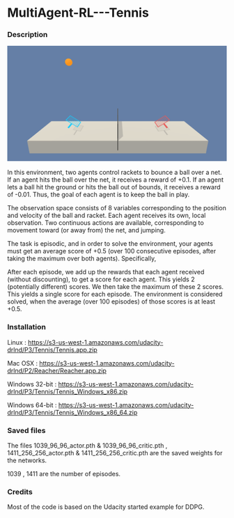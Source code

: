 # MultiAgent-RL---Tennis

### Description

![Screenshot](tennis.png)

In this environment, two agents control rackets to bounce a ball over a net. If an agent hits the ball over the net, it receives a reward of +0.1. If an agent lets a ball hit the ground or hits the ball out of bounds, it receives a reward of -0.01. Thus, the goal of each agent is to keep the ball in play.

The observation space consists of 8 variables corresponding to the position and velocity of the ball and racket. Each agent receives its own, local observation. Two continuous actions are available, corresponding to movement toward (or away from) the net, and jumping.

The task is episodic, and in order to solve the environment, your agents must get an average score of +0.5 (over 100 consecutive episodes, after taking the maximum over both agents). Specifically,

After each episode, we add up the rewards that each agent received (without discounting), to get a score for each agent. This yields 2 (potentially different) scores. We then take the maximum of these 2 scores.
This yields a single score for each episode.
The environment is considered solved, when the average (over 100 episodes) of those scores is at least +0.5.

### Installation

Linux : https://s3-us-west-1.amazonaws.com/udacity-drlnd/P3/Tennis/Tennis.app.zip

Mac OSX : https://s3-us-west-1.amazonaws.com/udacity-drlnd/P2/Reacher/Reacher.app.zip

Windows 32-bit : https://s3-us-west-1.amazonaws.com/udacity-drlnd/P3/Tennis/Tennis_Windows_x86.zip

Windows 64-bit :  https://s3-us-west-1.amazonaws.com/udacity-drlnd/P3/Tennis/Tennis_Windows_x86_64.zip

### Saved files
The files 1039_96_96_actor.pth & 1039_96_96_critic.pth , 1411_256_256_actor.pth & 1411_256_256_critic.pth are the saved weights for the networks. 

1039 , 1411 are the number of episodes.

### Credits 
Most of the code is based on the Udacity started example for DDPG.
